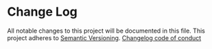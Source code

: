 # Change Log
All notable changes to this project will be documented in this file.
This project adheres to [Semantic Versioning](http://semver.org/).
[Changelog code of conduct](http://keepachangelog.com/)
